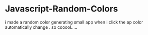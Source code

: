 # Javascript-Random-Colors
i made a random color generating small app when i click the ap color automatically change . so cooool.....
